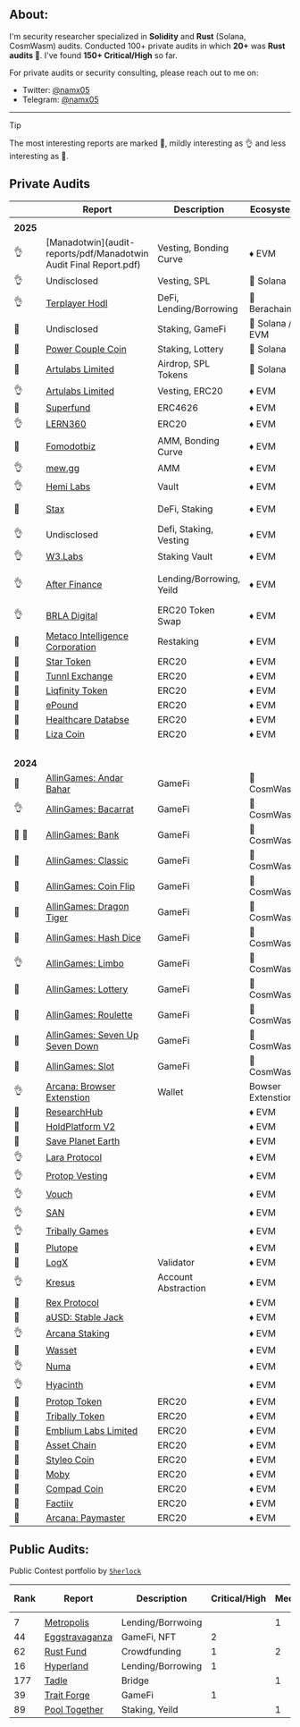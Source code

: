 ## About:

I'm security researcher specialized in **Solidity** and **Rust** (Solana, CosmWasm) audits. Conducted 100+ private audits in which **20+** was **Rust audits 🦀**. I've found **150+ Critical/High** so far.

For private audits or security consulting, please reach out to me on:

- Twitter: [@namx05](https://x.com/namx05)
- Telegram: [@namx05](https://t.me/namx05)

---

> [!TIP]
> The most interesting reports are marked 💎,
> mildly interesting as 👌 and
> less interesting as 📰. <br>

## Private Audits

|             | Report                                                                                                     | Description              | Ecosystem         | Provider                  |
| ----------- | ---------------------------------------------------------------------------------------------------------- | ------------------------ | ----------------- | ------------------------- |
|             |
| <b>2025</b> |
| 👌          | [Manadotwin](audit-reports/pdf/Manadotwin Audit Final Report.pdf)                                          | Vesting, Bonding Curve   | ♦ EVM             | Credshields               |
| 👌          | Undisclosed                                                                                                | Vesting, SPL             | 🦀 Solana         | Solo                      |
| 👌          | [Terplayer Hodl](audit-reports/pdf/Terplayer-Hodl-Security-Review.pdf)                                     | DeFi, Lending/Borrowing  | 🐻 Berachain      | Shieldify Security        |
| 💎          | Undisclosed                                                                                                | Staking, GameFi          | 🦀 Solana / ♦ EVM | Guardian Audits           |
| 💎          | [Power Couple Coin](audit-reports/pdf/Lottery_Contracts_Final_Audit_Report.pdf)                            | Staking, Lottery         | 🦀 Solana         | Credshields               |
| 💎          | [Artulabs Limited](audit-reports/pdf/Artu_Rust_Final_Audit_Report.pdf)                                     | Airdrop, SPL Tokens      | 🦀 Solana         | Credshields               |
| 👌          | [Artulabs Limited](audit-reports/pdf/Artu_Solidity_Final_Audit_Report.pdf)                                 | Vesting, ERC20           | ♦ EVM             | Credshields               |
| 📰          | [Superfund](audit-reports/pdf/Superfund_Audit_Final_Report.pdf)                                            | ERC4626                  | ♦ EVM             | Solo                      |
| 👌          | [LERN360](audit-reports/pdf/LERNToken_Final_Audit_Report.pdf)                                              | ERC20                    | ♦ EVM             | Credshields               |
| 💎          | [Fomodotbiz](audit-reports/pdf/Fomodotbiz_Final_Audit_Report.pdf)                                          | AMM, Bonding Curve       | ♦ EVM             | Credshields               |
| 👌          | [mew.gg](audit-reports/pdf/mew.gg_Contracts_Final_Audit_Report.pdf)                                        | AMM                      | ♦ EVM             | Credshields               |
| 👌          | [Hemi Labs](audit-reports/pdf/Hemi_Labs_Final_Audit_Report.pdf)                                            | Vault                    | ♦ EVM             | Credshields               |
| 📰          | [Stax](audit-reports/md/Stax-Security-Review.md)                                                           | DeFi, Staking            | ♦ EVM             | Shieldify Security        |
| 👌          | Undisclosed                                                                                                | Defi, Staking, Vesting   | ♦ EVM             | Solo                      |
| 👌          | [W3.Labs](audit-reports/pdf/W3.labs_Final_Audit_Report.pdf)                                                | Staking Vault            | ♦ EVM             | Credshields               |
| 👌          | [After Finance](audit-reports/pdf/After-Finance-Report.pdf)                                                | Lending/Borrowing, Yeild | ♦ EVM             | Arsen Blockchain Security |
| 👌          | [BRLA Digital](audit-reports/pdf/BRLA_Final_Audit_Report.pdf)                                              | ERC20 Token Swap         | ♦ EVM             | Credshields               |
| 💎          | [Metaco Intelligence Corporation](audit-reports/pdf/Zoth_Final_Audit_Report.pdf)                           | Restaking                | ♦ EVM             | Credshields               |
| 📰          | [Star Token](audit-reports/pdf/Star_FSTR_Token_Final_Audit_Report.pdf)                                     | ERC20                    | ♦ EVM             | Credshields               |
| 📰          | [Tunnl Exchange](audit-reports/pdf/TUNToken_Final_Audit_Report.pdf)                                        | ERC20                    | ♦ EVM             | Credshields               |
| 📰          | [Liqfinity Token](audit-reports/pdf/Liqfinity_Token_Final_Audit_Report.pdf)                                | ERC20                    | ♦ EVM             | Credshields               |
| 📰          | [ePound](audit-reports/pdf/ePound_Final_Audit_Report.pdf)                                                  | ERC20                    | ♦ EVM             | Credshields               |
| 📰          | [Healthcare Databse](audit-reports/pdf/HealthCareDatabase_Final_Audit_Report.pdf)                          | ERC20                    | ♦ EVM             | Credshields               |
| 📰          | [Liza Coin](audit-reports/pdf/Liza_Coin_Final_Audit_Report.pdf)                                            | ERC20                    | ♦ EVM             | Credshields               |
| <br>        |
| <b>2024</b> |
| 📰          | [AllinGames: Andar Bahar](audit-reports/pdf/AllInGames_Andar_Bahar_Final_Audit_Report.pdf)                 | GameFi                   | 🦀 CosmWasm       | Credshields               |
| 👌          | [AllinGames: Bacarrat](audit-reports/pdf/AllInGames_Baccarat_Final_Audit_Report.pdf)                       | GameFi                   | 🦀 CosmWasm       | Credshields               |
| 💎 💎       | [AllinGames: Bank](audit-reports/pdf/AllInGames_Bank_Final_Audit_Report.pdf)                               | GameFi                   | 🦀 CosmWasm       | Credshields               |
| 💎          | [AllinGames: Classic](audit-reports/pdf/AllInGames_Classic_Dice_Final_Audit_Report.pdf)                    | GameFi                   | 🦀 CosmWasm       | Credshields               |
| 💎          | [AllinGames: Coin Flip](audit-reports/pdf/AllInGames_Coin_Flip_Final_Audit_Report.pdf)                     | GameFi                   | 🦀 CosmWasm       | Credshields               |
| 📰          | [AllinGames: Dragon Tiger](audit-reports/pdf/AllInGames_Dragon_Tiger_Final_Audit_Report.pdf)               | GameFi                   | 🦀 CosmWasm       | Credshields               |
| 💎          | [AllinGames: Hash Dice](audit-reports/pdf/AllInGames_Hash_Dice_Final_Audit_Report.pdf)                     | GameFi                   | 🦀 CosmWasm       | Credshields               |
| 👌          | [AllinGames: Limbo](audit-reports/pdf/AllInGames_Limbo_Final_Audit_Report.pdf)                             | GameFi                   | 🦀 CosmWasm       | Credshields               |
| 💎          | [AllinGames: Lottery](audit-reports/pdf/AllInGames_Lottery_Final_Audit_Report.pdf)                         | GameFi                   | 🦀 CosmWasm       | Credshields               |
| 📰          | [AllinGames: Roulette](audit-reports/pdf/AllInGames_Roulette_Final_Audit_Report.pdf)                       | GameFi                   | 🦀 CosmWasm       | Credshields               |
| 📰          | [AllinGames: Seven Up Seven Down](audit-reports/pdf/AllInGames_Seven_Up_Seven_Down_Final_Audit_Report.pdf) | GameFi                   | 🦀 CosmWasm       | Credshields               |
| 📰          | [AllinGames: Slot](audit-reports/pdf/AllInGames_Slots_Final_Audit_Report.pdf)                              | GameFi                   | 🦀 CosmWasm       | Credshields               |
| 👌          | [Arcana: Browser Extenstion](audit-reports/pdf/Arcana_Wallet_Final_Audit_Report.pdf)                       | Wallet                   | Bowser Extenstion | Credshields               |
| 📰          | [ResearchHub](audit-reports/pdf/ResearchHub_SmartContract_Final_Audit_Report.pdf)                          |                          | ♦ EVM             | Credshields               |
| 📰          | [HoldPlatform V2](audit-reports/pdf/HoldPlatform_Final_Audit_Report.pdf)                                   |                          | ♦ EVM             | Credshields               |
| 💎          | [Save Planet Earth](audit-reports/pdf/SPE_Smart_Contract_Final_Audit_Report.pdf)                           |                          | ♦ EVM             | Credshields               |
| 👌          | [Lara Protocol](audit-reports/pdf/Lara_Liquid_Staking_Final_Audit_Report.pdf)                              |                          | ♦ EVM             | Credshields               |
| 👌          | [Protop Vesting](audit-reports/pdf/Protop_Vesting_Contracts_Final_Report.pdf)                              |                          | ♦ EVM             | Credshields               |
| 👌          | [Vouch](audit-reports/pdf/Vouch_Contract_Final_Audit_Report.pdf)                                           |                          | ♦ EVM             | Credshields               |
| 👌          | [SAN](audit-reports/pdf/SAN_Final_Report.pdf)                                                              |                          | ♦ EVM             | Credshields               |
| 👌          | [Tribally Games](audit-reports/pdf/Tribally_Games_Final_Report.pdf)                                        |                          | ♦ EVM             | Credshields               |
| 💎          | [Plutope](audit-reports/pdf/Plutope_Final_Audit_Report.pdf)                                                |                          | ♦ EVM             | Credshields               |
| 💎          | [LogX](audit-reports/pdf/LogX_Token_Final_Report.pdf)                                                      | Validator                | ♦ EVM             | Credshields               |
| 👌          | [Kresus](audit-reports/pdf/Kresus_Final_Audit_Report.pdf)                                                  | Account Abstraction      | ♦ EVM             | Credshields               |
| 💎          | [Rex Protocol](audit-reports/pdf/Rex_Exchange_Final_Audit_Report.pdf)                                      |                          | ♦ EVM             | Credshields               |
| 💎          | [aUSD: Stable Jack](audit-reports/pdf/aUSD_SC_Final_Audit_Report.pdf)                                      |                          | ♦ EVM             | Credshields               |
| 👌          | [Arcana Staking](audit-reports/pdf/Arcana_Staking_Contract_Final_Audit_Report.pdf)                         |                          | ♦ EVM             | Credshields               |
| 💎          | [Wasset](audit-reports/pdf/Wasset_Final_Audit_Report.pdf)                                                  |                          | ♦ EVM             | Credshields               |
| 👌          | [Numa](audit-reports/pdf/Numa_Final_Audit_Report.pdf)                                                      |                          | ♦ EVM             | Credshields               |
| 👌          | [Hyacinth](audit-reports/md/Hyacinth-security-review.md)                                                   |                          | ♦ EVM             | Solo                      |
| 📰          | [Protop Token](audit-reports/pdf/Protop_Token_Contract_Final_Report.pdf)                                   | ERC20                    | ♦ EVM             | Credshields               |
| 📰          | [Tribally Token](audit-reports/pdf/Tribal_Token_Final_Report.pdf)                                          | ERC20                    | ♦ EVM             | Credshields               |
| 📰          | [Emblium Labs Limited](audit-reports/pdf/Kaku_SmartContract_Final_Report.pdf)                              | ERC20                    | ♦ EVM             | Credshields               |
| 📰          | [Asset Chain](audit-reports/pdf/Asset_Chain_Final_Audit_Report.pdf)                                        | ERC20                    | ♦ EVM             | Credshields               |
| 📰          | [Styleo Coin](audit-reports/pdf/Styleo_Coin_Final_Audit_Report.pdf)                                        | ERC20                    | ♦ EVM             | Credshields               |
| 📰          | [Moby](audit-reports/pdf/Moby_Smart_Contract_Final_Report.pdf)                                             | ERC20                    | ♦ EVM             | Credshields               |
| 📰          | [Compad Coin](audit-reports/pdf/Compad_Coin_Final_Audit_Report.pdf)                                        | ERC20                    | ♦ EVM             | Credshields               |
| 📰          | [Factiiv](audit-reports/pdf/Factiiv_Token_Final_Audit_Report.pdf)                                          | ERC20                    | ♦ EVM             | Credshields               |
| 📰          | [Arcana: Paymaster](audit-reports/pdf/Arcana_PayMaster_Final_Report.pdf)                                   | ERC20                    | ♦ EVM             | Credshields               |

## Public Audits:

Public Contest portfolio by [`Sherlock`](https://audits.sherlock.xyz/watson/namx05)

| Rank | Report                                                                                                                         | Description       | Critical/High | Medium | Lang-Ecosystem | Platform  |
| ---- | ------------------------------------------------------------------------------------------------------------------------------ | ----------------- | ------------- | ------ | -------------- | --------- |
|      |                                                                                                                                |                   |               |        |                |           |
| 7    | [Metropolis](https://cantina.xyz/competitions/076935b1-2706-48c6-bf0a-b3656aa24194/leaderboard)                                | Lending/Borrwoing |               | 1      | ♦ EVM          | Cantina   |
| 44   | [Eggstravaganza](https://codehawks.cyfrin.io/c/2025-04-eggstravaganza/results?lt=contest&page=5&sc=xp&sj=reward&t=leaderboard) | GameFi, NFT       | 2             |        | ♦ EVM          | CodeHawks |
| 62   | [Rust Fund](https://codehawks.cyfrin.io/c/2025-03-rustfund/results?lt=contest&page=1&sc=xp&sj=reward&t=leaderboard)            | Crowdfunding      | 1             | 2      | 🦀 Solana      | CodeHawks |
| 16   | [Hyperland](https://cantina.xyz/competitions/cd180bb3-5d7d-46ed-8b99-d905e54a9d0b/leaderboard)                                 | Lending/Borrowing | 1             |        | ♦ EVM          | Cantina   |
| 177  | [Tadle](https://codehawks.cyfrin.io/c/2024-08-tadle/results?lt=contest&page=1&sc=reward&sj=reward&t=leaderboard)               | Bridge            |               | 1      | ♦ EVM          | CodeHawks |
| 39   | [Trait Forge](https://code4rena.com/audits/2024-07-traitforge)                                                                 | GameFi            | 1             |        | ♦ EVM          | CodeArena |
| 89   | [Pool Together](https://code4rena.com/audits/2023-07-pooltogether)                                                             | Staking, Yeild    |               | 1      | ♦ EVM          | CodeArena |
